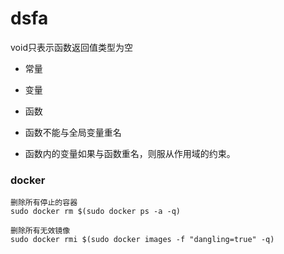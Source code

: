 # dsfa


void只表示函数返回值类型为空
- 常量
- 变量
- 函数

- 函数不能与全局变量重名
- 函数内的变量如果与函数重名，则服从作用域的约束。


### docker
```shell
删除所有停止的容器
sudo docker rm $(sudo docker ps -a -q)

删除所有无效镜像
sudo docker rmi $(sudo docker images -f "dangling=true" -q)

```
